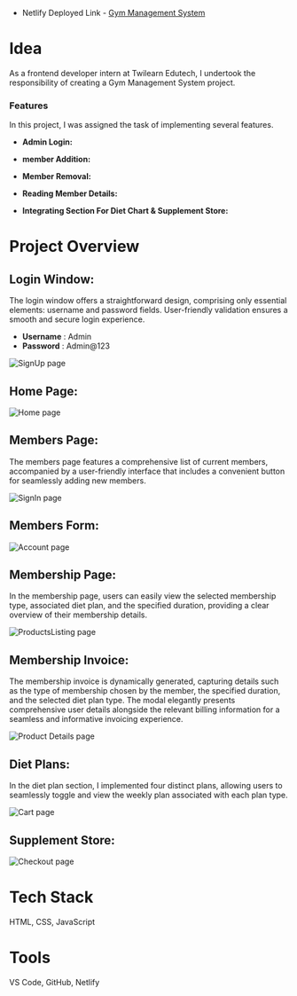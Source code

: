 - Netlify Deployed Link - [Gym Management System](https://stirring-longma-4ae186.netlify.app)

# Idea

As a frontend developer intern at Twilearn Edutech, I undertook the responsibility of creating a Gym Management System project.

### Features

In this project, I was assigned the task of implementing several features.

- **Admin Login:**

- **member Addition:**

- **Member Removal:**

- **Reading Member Details:**

- **Integrating Section For Diet Chart & Supplement Store:**

# Project Overview

## Login Window:

The login window offers a straightforward design, comprising only essential elements: username and password fields. User-friendly validation ensures a smooth and secure login experience.

- **Username** : Admin
- **Password** : Admin@123

![SignUp page](https://raw.githubusercontent.com/jaireflectiontp/TwiLearn_GMS_Project/main/assets/readmeImages/login_window.jpeg)

## Home Page:

![Home page](https://raw.githubusercontent.com/jaireflectiontp/TwiLearn_GMS_Project/main/assets/readmeImages/homepage.jpeg)

## Members Page:

The members page features a comprehensive list of current members, accompanied by a user-friendly interface that includes a convenient button for seamlessly adding new members.

![SignIn page](https://raw.githubusercontent.com/jaireflectiontp/TwiLearn_GMS_Project/main/assets/readmeImages/members.jpeg)

## Members Form:

![Account page](https://raw.githubusercontent.com/jaireflectiontp/TwiLearn_GMS_Project/main/assets/readmeImages/memberForm.jpeg)

## Membership Page:

In the membership page, users can easily view the selected membership type, associated diet plan, and the specified duration, providing a clear overview of their membership details.

![ProductsListing page](https://raw.githubusercontent.com/jaireflectiontp/TwiLearn_GMS_Project/main/assets/readmeImages/membership.jpeg)

## Membership Invoice:

The membership invoice is dynamically generated, capturing details such as the type of membership chosen by the member, the specified duration, and the selected diet plan type. The modal elegantly presents comprehensive user details alongside the relevant billing information for a seamless and informative invoicing experience.

![Product Details page](https://raw.githubusercontent.com/jaireflectiontp/TwiLearn_GMS_Project/main/assets/readmeImages/invoice.jpeg)

## Diet Plans:

In the diet plan section, I implemented four distinct plans, allowing users to seamlessly toggle and view the weekly plan associated with each plan type.

![Cart page](https://raw.githubusercontent.com/jaireflectiontp/TwiLearn_GMS_Project/main/assets/readmeImages/dietPlans.jpeg)

## Supplement Store:

![Checkout page](https://raw.githubusercontent.com/jaireflectiontp/TwiLearn_GMS_Project/main/assets/readmeImages/supplements.jpeg)

# Tech Stack

HTML, CSS, JavaScript

# Tools

VS Code, GitHub, Netlify
